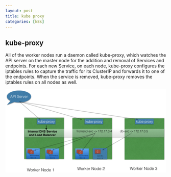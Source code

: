 ```yaml
---
layout: post
title: kube proxy
categories: [k8s]
---
```

## kube-proxy

All of the worker nodes run a daemon called kube-proxy, which watches the API server on the master node for the addition and removal of Services and endpoints. For each new Service, on each node, kube-proxy configures the iptables rules to capture the traffic for its ClusterIP and forwards it to one of the endpoints. When the service is removed, kube-proxy removes the iptables rules on all nodes as well.

![kube proxy](https://github.com/shidongwa/shidongwa.github.io/blob/master/images/kubeproxy.png?raw=true)
